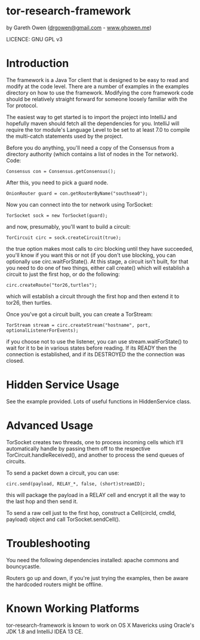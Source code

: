 tor-research-framework
======================
by Gareth Owen (drgowen@gmail.com - www.ghowen.me)

LICENCE: GNU GPL v3

Introduction
============

The framework is a Java Tor client that is designed to be easy to read and modify at the code level.  There are a number of examples in the examples directory on how to use the framework.  Modifying the core framework code should be relatively straight forward for someone loosely familiar with the Tor protocol.

The easiest way to get started is to import the project into IntelliJ and hopefully maven should fetch all the dependencies for you.
IntelliJ will require the tor module's Language Level to be set to at least 7.0 to compile the multi-catch statements used by the project.

Before you do anything, you'll need a copy of the Consensus from a directory authority (which contains a list of nodes in the Tor network).  Code:

    Consensus con = Consensus.getConsensus();
    
After this, you need to pick a guard node.

    OnionRouter guard = con.getRouterByName("southsea0");
    
Now you can connect into the tor network using TorSocket:

    TorSocket sock = new TorSocket(guard);
    
and now, presumably, you'll want to build a circuit:

    TorCircuit circ = sock.createCircuit(true);
    
the true option makes most calls to circ blocking until they have succeeded, you'll know if you want this or not (if you don't use blocking, you can optionally use circ.waitForState().  At this stage, a circuit isn't built, for that you need to do one of two things, either call create() which will establish a circuit to just the first hop, or do the following:

    circ.createRoute("tor26,turtles");
    
which will establish a circuit through the first hop and then extend it to tor26, then turtles.

Once you've got a circuit built, you can create a TorStream:

    TorStream stream = circ.createStream("hostname", port, optionalListenerForEvents);
    
if you choose not to use the listener, you can use stream.waitForState() to wait for it to be in various states before reading.  If its READY then the connection is established, and if its DESTROYED the the connection was closed.

Hidden Service Usage
====================

See the example provided.  Lots of useful functions in HiddenService class.

Advanced Usage
==============

TorSocket creates two threads, one to process incoming cells which it'll automatically handle by passing them off to the respective TorCircuit.handleReceived(), and another to process the send queues of circuits.

To send a packet down a circuit, you can use:

    circ.send(payload, RELAY_*, false, (short)streamID);
    
this will package the payload in a RELAY cell and encrypt it all the way to the last hop and then send it.

To send a raw cell just to the first hop, construct a Cell(circId, cmdId, payload) object and call TorSocket.sendCell().

Troubleshooting
===============

You need the following dependencies installed: apache commons and bouncycastle.

Routers go up and down, if you're just trying the examples, then be aware the hardcoded routers might be offline.


Known Working Platforms
=======================

tor-research-framework is known to work on OS X Mavericks using Oracle's JDK 1.8 and IntelliJ IDEA 13 CE.